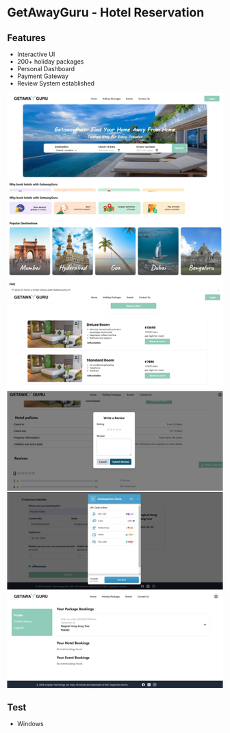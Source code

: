 # GetAwayGuru - Hotel Reservation

## Features
- Interactive UI
- 200+ holiday packages
- Personal Dashboard
- Payment Gateway
- Review System established
  
![Main](https://raw.githubusercontent.com/prankas/Hotel_reservation/master/screenshots/1.jpg)
![Main](https://raw.githubusercontent.com/prankas/Hotel_reservation/master/screenshots/2.jpg)
![Main](https://raw.githubusercontent.com/prankas/Hotel_reservation/master/screenshots/3.jpg)
![Main](https://raw.githubusercontent.com/prankas/Hotel_reservation/master/screenshots/4.jpg)
![Main](https://raw.githubusercontent.com/prankas/Hotel_reservation/master/screenshots/5.jpg)
![Main](https://raw.githubusercontent.com/prankas/Hotel_reservation/master/screenshots/6.jpg)

## Test 
- Windows
